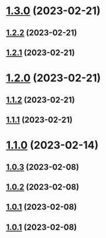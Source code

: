 # [1.3.0](https://github.com/acelectic/tom-tom-manager-react/compare/v1.2.2...v1.3.0) (2023-02-21)

## [1.2.2](https://github.com/acelectic/tom-tom-manager-react/compare/v1.2.1...v1.2.2) (2023-02-21)

## [1.2.1](https://github.com/acelectic/tom-tom-manager-react/compare/v1.2.0...v1.2.1) (2023-02-21)

# [1.2.0](https://github.com/acelectic/tom-tom-manager-react/compare/v1.1.2...v1.2.0) (2023-02-21)

## [1.1.2](https://github.com/acelectic/tom-tom-manager-react/compare/v1.1.1...v1.1.2) (2023-02-21)

## [1.1.1](https://github.com/acelectic/tom-tom-manager-react/compare/v1.1.0...v1.1.1) (2023-02-21)

# [1.1.0](https://github.com/acelectic/tom-tom-manager-react/compare/v1.0.3...v1.1.0) (2023-02-14)

## [1.0.3](https://github.com/acelectic/tom-tom-manager-react/compare/v1.0.2...v1.0.3) (2023-02-08)

## [1.0.2](https://github.com/acelectic/tom-tom-manager-react/compare/v1.0.1...v1.0.2) (2023-02-08)

## [1.0.1](https://github.com/acelectic/tom-tom-manager-react/compare/v1.0.0...v1.0.1) (2023-02-08)

## [1.0.1](https://github.com/acelectic/tom-tom-manager-react/compare/v1.0.0...v1.0.1) (2023-02-08)
